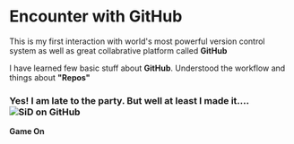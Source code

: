 # Encounter with GitHub

<p>This is my first interaction with world's most powerful version control system as well as great collabrative platform called <strong>GitHub</strong></p>

<p>I have learned few basic stuff about <strong>GitHub</strong>. Understood the workflow and things about  <strong>"Repos"</strong></p>

<h3>Yes! I am late to the party. But well at least I made it.... <img src="https://img.shields.io/badge/SiD-on%20GitHub-green.svg" alt="SiD on GitHub"  title="SiD on GitHub" ></h3>

<p><strong>Game On</strong></p>
